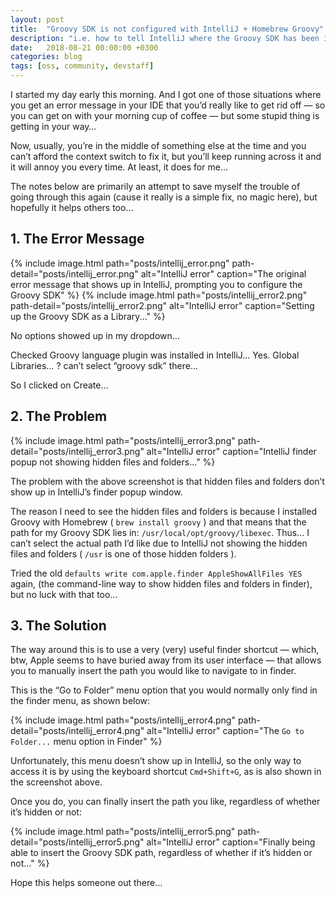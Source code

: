 ```yaml
---
layout: post
title:  "Groovy SDK is not configured with IntelliJ + Homebrew Groovy"
description: "i.e. how to tell IntelliJ where the Groovy SDK has been installed by Homebrew. Hint: it’s a 'hidden' path and IntelliJ doesn’t see that by default."
date:   2018-08-21 00:00:00 +0300
categories: blog
tags: [oss, community, devstaff]
---
```


I started my day early this morning. And I got one of those situations where you get an error message in your IDE that you’d really like to get rid off — so you can get on with your morning cup of coffee — but some stupid thing is getting in your way…

Now, usually, you’re in the middle of something else at the time and you can’t afford the context switch to fix it, but you’ll keep running across it and it will annoy you every time. At least, it does for me…

The notes below are primarily an attempt to save myself the trouble of going through this again (cause it really is a simple fix, no magic here), but hopefully it helps others too…

## 1. The Error Message

{% include image.html path="posts/intellij_error.png" path-detail="posts/intellij_error.png" alt="IntelliJ error" caption="The original error message that shows up in IntelliJ, prompting you to configure the Groovy SDK" %}
{% include image.html path="posts/intellij_error2.png" path-detail="posts/intellij_error2.png" alt="IntelliJ error" caption="Setting up the Groovy SDK as a Library..." %}

No options showed up in my dropdown…

Checked Groovy language plugin was installed in IntelliJ… Yes.
Global Libraries… ? can’t select “groovy sdk” there…

So I clicked on Create…

## 2. The Problem

{% include image.html path="posts/intellij_error3.png" path-detail="posts/intellij_error3.png" alt="IntelliJ error" caption="IntelliJ finder popup not showing hidden files and folders..." %}

The problem with the above screenshot is that hidden files and folders don’t show up in IntelliJ’s finder popup window.

The reason I need to see the hidden files and folders is because I installed Groovy with Homebrew ( `brew install groovy` ) and that means that the path for my Groovy SDK lies in: `/usr/local/opt/groovy/libexec`. Thus… I can’t select the actual path I’d like due to IntelliJ not showing the hidden files and folders ( `/usr` is one of those hidden folders ).

Tried the old `defaults write com.apple.finder AppleShowAllFiles YES` again, (the command-line way to show hidden files and folders in finder), but no luck with that too…

## 3. The Solution

The way around this is to use a very (very) useful finder shortcut — which, btw, Apple seems to have buried away from its user interface — that allows you to manually insert the path you would like to navigate to in finder.

This is the “Go to Folder” menu option that you would normally only find in the finder menu, as shown below:

{% include image.html path="posts/intellij_error4.png" path-detail="posts/intellij_error4.png" alt="IntelliJ error" caption="The `Go to Folder...` menu option in Finder" %}

Unfortunately, this menu doesn’t show up in IntelliJ, so the only way to access it is by using the keyboard shortcut `Cmd+Shift+G`, as is also shown in the screenshot above.

Once you do, you can finally insert the path you like, regardless of whether it’s hidden or not:

{% include image.html path="posts/intellij_error5.png" path-detail="posts/intellij_error5.png" alt="IntelliJ error" caption="Finally being able to insert the Groovy SDK path, regardless of whether if it’s hidden or not..." %}

Hope this helps someone out there…
